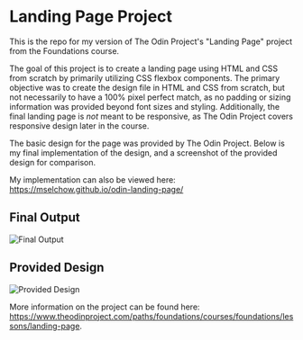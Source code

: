 # Landing Page Project

This is the repo for my version of The Odin Project's "Landing Page" project from the Foundations course.

The goal of this project is to create a landing page using HTML and CSS from scratch by primarily utilizing CSS flexbox components. The primary objective was to create the design file in HTML and CSS from scratch, but not necessarily to have a 100% pixel perfect match, as no padding or sizing information was provided beyond font sizes and styling. Additionally, the final landing page is _not_ meant to be responsive, as The Odin Project covers responsive design later in the course.

The basic design for the page was provided by The Odin Project. Below is my final implementation of the design, and a screenshot of the provided design for comparison.

My implementation can also be viewed here: https://mselchow.github.io/odin-landing-page/

## Final Output

![Final Output](https://mselchow.github.io/odin-landing-page/images/finalpage.png)

## Provided Design

![Provided Design](https://cdn.statically.io/gh/TheOdinProject/curriculum/main/foundations/html_css/project/odin-project.png)

More information on the project can be found here: https://www.theodinproject.com/paths/foundations/courses/foundations/lessons/landing-page.
